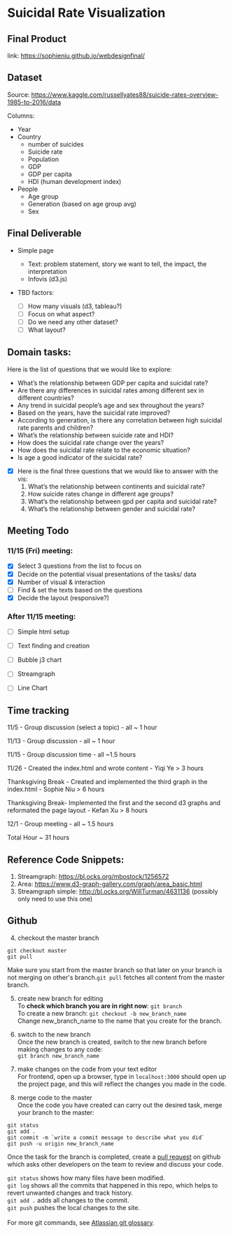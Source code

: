 # Suicidal Rate Visualization
## Final Product
link: https://sophieniu.github.io/webdesignfinal/

## Dataset 
Source: https://www.kaggle.com/russellyates88/suicide-rates-overview-1985-to-2016/data

Columns: 
- Year 
- Country
  - number of suicides
  - Suicide rate
  - Population
  - GDP
  - GDP per capita
  - HDI (human development index)
- People
  - Age group
  - Generation (based on age group avg)
  - Sex


## Final Deliverable 
- Simple page 
  - Text: problem statement, story we want to tell, the impact, the interpretation
  - Infovis  (d3.js)

- TBD factors: 
  - [ ] How many visuals (d3, tableau?)
  - [ ] Focus on what aspect? 
  - [ ] Do we need any other dataset?
  - [ ] What layout?

## Domain tasks:  
Here is the list of questions that we would like to explore: 
  - What’s the relationship between GDP per capita and suicidal rate? 
  - Are there any differences in suicidal rates among different sex in different countries? 
  - Any trend in suicidal people’s age and sex throughout the years? 
  - Based on the years, have the suicidal rate improved?
  - According to generation, is there any correlation between high suicidal rate parents and children? 
  - What’s the relationship between suicide rate and HDI?  
  - How does the suicidal rate change over the years?
  - How does the suicidal rate relate to the economic situation?
  - Is age a good indicator of the suicidal rate?
  
- [x] Here is the final three questions that we would like to answer with the vis: 
   1. What’s the relationship between continents and suicidal rate? 
   2. How suicide rates change in different age groups?
   3. What’s the relationship between gpd per capita and suicidal rate? 
   4. What’s the relationship between gender and suicidal rate?

## Meeting Todo
### 11/15 (Fri)  meeting: 
- [x] Select 3 questions from the list to focus on 
- [x] Decide on the potential visual presentations of the tasks/ data
- [x] Number of visual & interaction
- [ ] Find & set the texts based on the questions
- [x] Decide the layout (responsive?)
 
### After 11/15 meeting: 
- [ ] Simple html setup
- [ ] Text finding and creation
- [ ] Bubble j3 chart 
- [ ] Streamgraph
- [ ] Line Chart


## Time tracking
11/5 - Group discussion (select a topic) - all ~ 1 hour

11/13 - Group discussion - all ~ 1 hour

11/15 - Group discussion time - all ~1.5 hours

11/26 - Created the index.html and wrote content - Yiqi Ye > 3 hours

Thanksgiving Break - Created and implemented the third graph in the index.html - Sophie Niu > 6 hours

Thanksgiving Break- Implemented the first and the second d3 graphs and reformated the page layout - Kefan Xu > 8 hours

12/1 - Group meeting - all ~ 1.5 hours

Total Hour ~ 31 hours

## Reference Code Snippets: 
1. Streamgraph: https://bl.ocks.org/mbostock/1256572 
2. Area: https://www.d3-graph-gallery.com/graph/area_basic.html
3. Streamgraph simple: http://bl.ocks.org/WillTurman/4631136 (possibly only need to use this one) 

## Github
4. checkout the master branch<br>
```
git checkout master
git pull
```
Make sure you start from the master branch so that later on your branch is not merging on other's branch.`git pull` fetches all content from the master branch.  

5. create new branch for editing<br>
To **check which branch you are in right now**: ```git branch```<br>
To create a new branch: ```git checkout -b new_branch_name```<br>
Change new_branch_name to the name that you create for the branch. 

6. switch to the new branch <br>
Once the new branch is created, switch to the new branch before making changes to any code:<br>
```git branch new_branch_name```

7. make changes on the code from your text editor<br>
For frontend, open up a browser, type in `localhost:3000` should open up the project page, and this will reflect the changes you made in the code. 

8. merge code to the master<br>
Once the code you have created can carry out the desired task, merge your branch to the master:<br>
```
git status
git add .
git commit -m `write a commit message to describe what you did` 
git push -u origin new_branch_name
```
Once the task for the branch is completed, create a [pull request](https://www.atlassian.com/git/tutorials/making-a-pull-request) on github which asks other developers on the team to review and discuss your code. 

`git status` shows how many files have been modified. <br>
`git log` shows all the commits that happened in this repo, which helps to revert unwanted changes and track history. <br>
`git add .` adds all changes to the commit. <br>
`git push` pushes the local changes to the site.<br><br>
For more git commands, see [Atlassian git glossary](https://www.atlassian.com/git/glossary).

